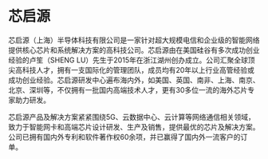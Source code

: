 # 

# 芯启源

芯启源（上海）半导体科技有限公司是一家针对超大规模电信和企业级的智能网络提供核心芯片和系统解决方案的高科技公司。芯启源由在美国硅谷有多次成功创业经验的卢笙（SHENG LU）先生于2015年在浙江湖州创办成立。公司汇聚全球顶尖高科技人才，拥有一支国际化的管理团队，成员均有20年以上行业高管经验或成功创业经验。芯启源研发中心遍布海内外，如美国、英国、南非、上海、南京、北京、深圳等，不仅拥有一批国内高端技术人才，更有30多位一流的海外芯片专家助力研发。

芯启源产品及解决方案紧紧围绕5G、云数据中心、云计算等网络通信相关领域，致力于智能网卡和高端芯片设计研发、生产及销售，提供最优的芯片及解决方案。公司已拥有国内外专利和软件著作权60余项，并已赢得了国内外一流客户的订单。

